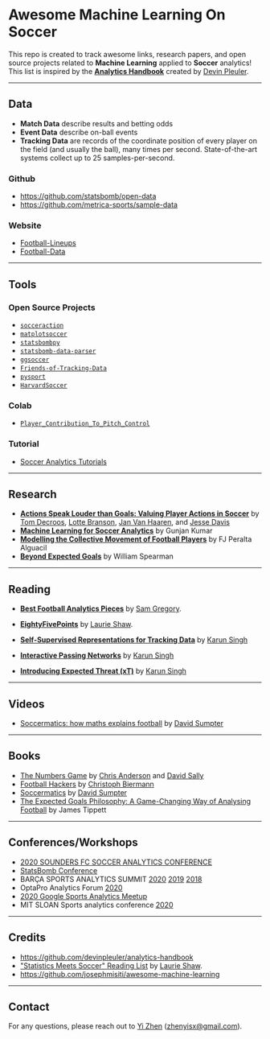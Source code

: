 # Awesome Machine Learning On Soccer
This repo is created to track awesome links, research papers, and open source projects related to **Machine Learning** applied to **Soccer** analytics! This list is inspired by the **[Analytics Handbook](https://github.com/devinpleuler/analytics-handbook)** created by [Devin Pleuler](https://twitter.com/devinpleuler).


---
## Data

- **Match Data** describe results and betting odds
- **Event Data** describe on-ball events
- **Tracking Data** are records of the coordinate position of every player on the field (and usually the ball), many times per second. State-of-the-art systems collect up to 25 samples-per-second. 

### Github
- https://github.com/statsbomb/open-data
- https://github.com/metrica-sports/sample-data

### Website
- [Football-Lineups](https://www.football-lineups.com)
- [Football-Data](https://www.football-data.co.uk/data.php)

---
## Tools

### Open Source Projects
- [`socceraction`](https://github.com/ML-KULeuven/socceraction)
- [`matplotsoccer`](https://github.com/TomDecroos/matplotsoccer)
- [`statsbombpy`](https://github.com/statsbomb/statsbombpy)
- [`statsbomb-data-parser`](https://github.com/imrankhan17/statsbomb-parser)
- [`ggsoccer`](https://github.com/Torvaney/ggsoccer)
- [`Friends-of-Tracking-Data`](https://github.com/Friends-of-Tracking-Data-FoTD)
- [`pysport`](https://github.com/pysport)
- [`HarvardSoccer`](https://github.com/HarvardSoccer)

### Colab
- [`Player_Contribution_To_Pitch_Control`](https://colab.research.google.com/drive/13icigik02kigCq9GlkFhp_k0cdZikFv8)

### Tutorial

- [Soccer Analytics Tutorials](https://github.com/devinpleuler/analytics-handbook#soccer-analytics-tutorials)



---
## Research

<!--
- **[A	 Framework	 for	 Tactical	 Analysis	 and	...](http://nessis.org/nessis11/rudd.pdf)** by [Sarah Rudd](https://twitter.com/srudd_ok)
- **[An Extension of the Pythagorean Expectation ...](https://www.soccermetrics.net/wp-content/uploads/2013/08/football-pythagorean-article.pdf)** by [Howard Hamilton](https://twitter.com/soccermetrics)
- **[Large-Scale Analysis of Soccer Matches ...](https://s3-us-west-1.amazonaws.com/disneyresearch/wp-content/uploads/20141211131038/Large-Scale-Analysis-of-Soccer-Matches-using-Spatiotemporal-Tracking-Data-Paper.pdf)** by Alina Bialkowski et. al
- **[Physics-Based	Modeling	of	Pass	Probabilities	in	Soccer](http://www.sloansportsconference.com/wp-content/uploads/2017/02/1621.pdf)** by [Will Spearman](https://twitter.com/the_spearman) et. al.
- **[Data-Driven	Ghosting	using	Deep	Imitation	Learning](http://www.sloansportsconference.com/wp-content/uploads/2017/02/1671-2.pdf)** by [Hoang	M. Le](https://twitter.com/HoangMinhLe),	Peter	Carr,	Yisong	Yue,	and	[Patrick	Lucey](https://twitter.com/patricklucey)
- **[Beyond Expected Goals](http://www.sloansportsconference.com/wp-content/uploads/2018/02/2002.pdf)** by [Spearman](https://twitter.com/the_spearman)
- **[Not All Passes Are Created Equal: ...](https://dl.acm.org/doi/pdf/10.1145/3097983.3098051)** by [Paul Power](https://twitter.com/counterattack9) et. all
- **[Wide Open Spaces: ...](http://www.sloansportsconference.com/wp-content/uploads/2018/03/1003.pdf)** by [Javier Fernandez](https://twitter.com/JaviOnData) and [Luke Bornn](https://twitter.com/LukeBornn)
- **[Decomposing	the	Immeasurable	Sport: ...](http://www.sloansportsconference.com/wp-content/uploads/2019/02/Decomposing-the-Immeasurable-Sport.pdf)** by [Fernandez](https://twitter.com/JaviOnData), [Bornn](https://twitter.com/LukeBornn), and [Dan Cervone](https://twitter.com/dcervone0)
- **[Modelling the Collective Movement of Football Players](http://uu.diva-portal.org/smash/get/diva2:1365788/FULLTEXT01.pdf)** by [Francisco José Peralta Alguacil](https://twitter.com/PeraltaFran23)
-->
- **[Actions Speak Louder than Goals: Valuing Player Actions in Soccer](https://arxiv.org/pdf/1802.07127.pdf)** by [Tom Decroos](https://twitter.com/TomDecroos), [Lotte Branson](https://twitter.com/LotteBransen), [Jan Van Haaren](https://twitter.com/JanVanHaaren), and [Jesse Davis](https://twitter.com/jessejdavis1)
- **[Machine Learning for Soccer Analytics](Machine_Learning_for_Soccer_Analytics)** by Gunjan Kumar
- **[Modelling the Collective Movement of Football Players](http://www.diva-portal.org/smash/record.jsf?pid=diva2%3A1365788&dswid=-6119)** by FJ Peralta Alguacil
- **[Beyond Expected Goals](http://www.sloansportsconference.com/wp-content/uploads/2018/02/2002.pdf)** by William Spearman
<!--- **[Dynamic Analysis of Team Strategy in Professional Footbal](https://static.capabiliaserver.com/frontend/clients/barca/wp_prod/wp-content/uploads/2020/01/56ce723e-barca-conference-paper-laurie-shaw.pdf)** by [Laurie Shaw](https://twitter.com/EightyFivePoint) and [Mark Glickman](https://twitter.com/glicko)
- **[Ready Player Run: Off-ball run identification and classification](https://static.capabiliaserver.com/frontend/clients/barca/wp_prod/wp-content/uploads/2020/01/40ba07f4-ready-player-run-barcelona.pdf)** by [Sam Gregory](https://twitter.com/GregorydSam)-->

---
## Reading
- **[Best Football Analytics Pieces](https://medium.com/@GregorydSam/best-football-analytics-pieces-e532844b12e)** by [Sam Gregory](https://twitter.com/GregorydSam).

- **[EightyFivePoints](http://eightyfivepoints.blogspot.com/p/about-this-blog.html)** by [Laurie Shaw](https://twitter.com/EightyFivePoint).

- **[Self-Supervised Representations for Tracking Data](https://karun.in/blog/ssr-tracking-data.html)** by [Karun Singh](https://twitter.com/karun1710)
- **[Interactive Passing Networks](https://karun.in/blog/interactive-passing-networks.html)** by [Karun Singh](https://twitter.com/karun1710)
- **[Introducing Expected Threat (xT)](https://karun.in/blog/expected-threat.html)** by [Karun Singh](https://twitter.com/karun1710)

<!--
- **[Assessing The	Performance	of Premier League Goalscorers](https://www.optasportspro.com/news-analysis/assessing-the-performance-of-premier-league-goalscorers/)** by [Sam Green](https://twitter.com/aSamGreen)
- **[Counting Across Borders](https://www.optasportspro.com/news-analysis/blog-counting-across-borders/)** by [Ben Torvaney](https://twitter.com/Torvaney)
- **[Defending Your Patch](https://deepxg.com/2016/02/07/defending-your-patch/)** by [Thom Lawrence](https://twitter.com/lemonwatcher)
- **[Pass Footedness in the Premier League](https://statsbomb.com/2019/04/pass-footedness-in-the-premier-league/)** by [James Yorke](https://twitter.com/jair1970)
- **[Messi Walks Better Than Most Players Run](https://fivethirtyeight.com/features/messi-walks-better-than-most-players-run/)** by [Bobby Gardiner](https://twitter.com/BobbyGardiner)
- **[Game of Throw-Ins](https://www.americansocceranalysis.com/home/2018/11/27/game-of-throw-ins)** by [Eliot McKinley](https://twitter.com/etmckinley)
- **[Expected Threat](https://karun.in/blog/expected-threat.html)** by [Karun Singh](https://twitter.com/karun1710)
- **[Passing Out at the Back](https://www.optasportspro.com/news-analysis/blog-passing-out-at-the-back/)** by [Will Gürpinar-Morgan](https://twitter.com/WillTGM)
- **[The 10 Commandments of Football Analytics](https://theathletic.co.uk/1692489/2020/03/23/the-10-commandments-of-football-analytics/)** by [Tom Worville](https://twitter.com/Worville)
- **[Breaking Down Set Pieces ...](https://statsbomb.com/2019/05/breaking-down-set-pieces-picks-packs-stacks-and-more/)** by [Euan Dewar](https://twitter.com/EuanDewar)
- **[Data Based Coaching: ...](https://www.americansocceranalysis.com/home/2020/3/19/data-based-coaching-how-to-incorporate-data-driven-decisions-into-your-coaching-workflow)** by [Kieran Doyle](https://twitter.com/KierDoyle)
- **[Coaches Reward Goalscorers ...](https://www.americansocceranalysis.com/home/2020/3/30/coaches-reward-goalscorers-they-shouldnt)** by [McKinley](https://twitter.com/etmckinley) and [John Muller](https://twitter.com/johnspacemuller)
-->

---
## Videos
- [Soccermatics: how maths explains football](https://youtu.be/Nv7JYtVbzvI) by [David Sumpter](https://twitter.com/Soccermatics)
<!--


- [Self-Supervised Representations for Tracking Data](https://player.vimeo.com/video/398489039)
  > This 2020 OptaPro Forum talk from [Karun Singh](https://twitter.com/karun1710) represents some state-of-the-art research around autoencoders and feature extraction from tactical context.

- [An American Analyst in London](https://www.youtube.com/watch?v=LA9-V6_ZIUg)
  > Fun conversation at SSAC 2019 between StatsBomb CEO [Ted Knutson](https://twitter.com/mixedknuts), Houston Rockets GM [Daryl Morey](https://twitter.com/dmorey), and some other guy.

- [Beyond the Baseline: ...](https://www.youtube.com/watch?v=o9IjocHyBLE)
  >  This classic 2018 OptaPro Forum talk from the effervescent [Marek Kwiatkowski](https://twitter.com/statlurker) is one of my favorites. Suggests a mixed model approach for personalizing certain soccer metrics.

- [Some Things Aren't Shots](https://www.youtube.com/watch?v=5j-Ij5_3Cs8)
  > Great talk from [Thom Lawrence](https://twitter.com/lemonwatcher) at the 2019 StatsBomb Innovation Conference covering approaches to Expected Possession value.

- [Beyond Save Percentage](https://www.youtube.com/watch?v=V9_20e2ut14&t=1s)
  > Probably the smartest stuff I've seen on evaluation of goalkeeper performance, presented by [Derrick Yam](https://twitter.com/YAMiAM9).
  
-->

---
## Books
- [The Numbers Game](https://www.amazon.com/Numbers-Game-Everything-About-Soccer/dp/0143124560) by [Chris Anderson](https://twitter.com/soccerquant) and [David Sally](https://twitter.com/DavidSally6)
- [Football Hackers](https://www.amazon.com/Football-Hackers-Science-Data-Revolution-ebook/dp/B07NQM3YGK) by [Christoph Biermann](https://twitter.com/chbiermann)
- [Soccermatics](https://www.amazon.com/Soccermatics-Mathematical-Adventures-Beautiful-Bloomsbury-ebook/dp/B01AIB7YKE/ref=tmm_kin_swatch_0?_encoding=UTF8&qid=1588827600&sr=8-1) by [David Sumpter](https://twitter.com/Soccermatics)
- [The Expected Goals Philosophy: A Game-Changing Way of Analysing Football](https://www.amazon.com/Expected-Goals-Philosophy-Game-Changing-Analysing/dp/1089883188/ref=sr_1_1?crid=1N3R5BSSGLAUC&dchild=1&keywords=the+expected+goals+philosophy&qid=1589149015&sprefix=the+expected+goal+p%2Caps%2C203&sr=8-1) by James Tippett

---
## Conferences/Workshops
- [2020 SOUNDERS FC SOCCER ANALYTICS CONFERENCE](https://www.soundersfc.com/socceranalytics)
- [StatsBomb Conference](https://statsbomb.com/conference/)
- BARÇA SPORTS ANALYTICS SUMMIT [2020](https://barcainnovationhub.com/event/barca-sports-analytics-summit-2020/) [2019](https://barcainnovationhub.com/event/barca-sports-analytics-summit-2019/) [2018](https://barcainnovationhub.com/event/barca-football-coach-analytics-summit/)
- OptaPro Analytics Forum [2020](https://www.optasportspro.com/event/analytics-forum/)
- [2020 Google Sports Analytics Meetup](https://www.youtube.com/playlist?list=PLN61gcz35HB7enamPi8bG4bFJNsBPYW27)
- MIT SLOAN Sports analytics conference [2020](http://www.sloansportsconference.com)

---
## Credits

- https://github.com/devinpleuler/analytics-handbook
- ["Statistics Meets Soccer" Reading List](http://eightyfivepoints.blogspot.com/p/reading-list.html) by [Laurie Shaw](https://itc.cfa.harvard.edu/people/laurie-shaw).
- https://github.com/josephmisiti/awesome-machine-learning

---
## Contact
For any questions, please reach out to [Yi Zhen](https://twitter.com/zhenyisx?s=20) (zhenyisx@gmail.com).
